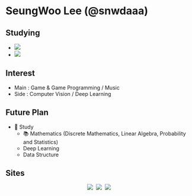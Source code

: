 # SeungWoo Lee (@snwdaaa)

<!--![header](https://capsule-render.vercel.app/api?type=soft&color=auto&height=150&section=header&text=🤓&fontSize=70&animation=none)-->

<!--Hello! I'm an university student in South Korea. I'm interested in and studying Game Programming.-->

## Studying
- <img src="https://img.shields.io/badge/C-A8B9CC?style=flat-square&logo=C&logoColor=white"/>
- <img src="https://img.shields.io/badge/Python-3766AB?style=flat-square&logo=Python&logoColor=white"/>
<!-- - <img src="https://img.shields.io/badge/C++-00599C?style=flat-square&logo=C%2B%2B&logoColor=white"/> -->

## Interest
- Main : Game & Game Programming / Music
- Side : Computer Vision / Deep Learning

## Future Plan
- 💪 Study
    <!-- - <img src="https://img.shields.io/badge/C%23-239120?style=flat-square&logo=C%20Sharp&logoColor=white"/> -->
    <!-- - <img src="https://img.shields.io/badge/Unreal Engine 4-313131?style=flat-square&logo=Unreal%20Engine&logoColor=white"/> -->
    - 📚 Mathematics (Discrete Mathematics, Linear Algebra, Probability and Statistics)
    - Deep Learning
    - Data Structure

## Sites
<p align="center">
    <a href="https://kkj4818.tistory.com/"><img src="https://img.shields.io/badge/Tech Blog-3766AB?style=flat-square&logo=GitHub&logoColor=black"/></a>&nbsp
    <a href="https://www.instagram.com/snwdaaa/"><img src="https://img.shields.io/badge/Instagram-E4405F?style=flat-square&logo=Instagram&logoColor=white"/></a>&nbsp
    <a href="https://www.youtube.com/channel/UCcGO7Oxi7cYaswsPFsEZHPA"><img src="https://img.shields.io/badge/Youtube-FF0000?style=flat-square&logo=Youtube&logoColor=white"/></a>
</p>
